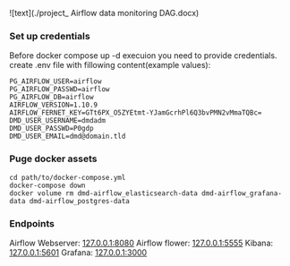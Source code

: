 ![text](./project_ Airflow data monitoring DAG.docx)


### Set up credentials
Before docker compose up -d execuion you need to provide credentials.
create .env file with fillowing content(example values):
```
PG_AIRFLOW_USER=airflow
PG_AIRFLOW_PASSWD=airflow
PG_AIRFLOW_DB=airflow
AIRFLOW_VERSION=1.10.9
AIRFLOW_FERNET_KEY=GTt6PX_O5ZYEtmt-YJamGcrhPl6Q3bvPMN2vMmaTQBc=
DMD_USER_USERNAME=dmdadm
DMD_USER_PASSWD=P0gdp
DMD_USER_EMAIL=dmd@domain.tld
```
### Puge docker assets
```
cd path/to/docker-compose.yml
docker-compose down
docker volume rm dmd-airflow_elasticsearch-data dmd-airflow_grafana-data dmd-airflow_postgres-data
```

### Endpoints
Airflow Webserver: [127.0.0.1:8080](http://127.0.0.1:8080) 
Airflow flower: [127.0.0.1:5555](http://127.0.0.1:5555) 
Kibana: [127.0.0.1:5601](http://127.0.0.1:5601) 
Grafana: [127.0.0.1:3000](http://127.0.0.1:3000)
```
